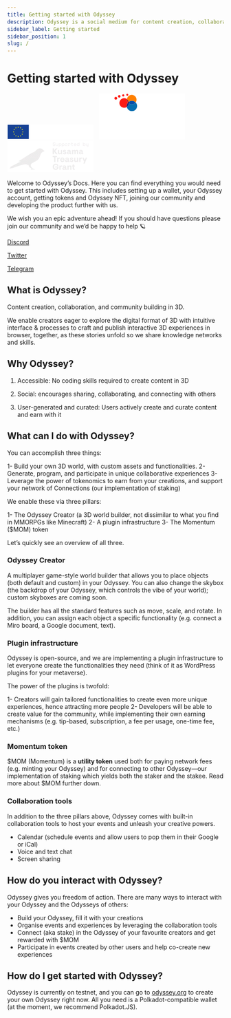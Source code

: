 ```yaml
---
title: Getting started with Odyssey
description: Odyssey is a social medium for content creation, collaboration, and community building in 3D.
sidebar_label: Getting started
sidebar_position: 1
slug: /
---
```

# Getting started with Odyssey

![EU ERFD logo](img/EU-ERFD-200.png)&emsp;![SNN logo](img/SNN-200.png)&emsp;![Kusama Treasury logo](img/kusama-treasury-200.png)

Welcome to Odyssey’s Docs. Here you can find everything you would need to get started with Odyssey. This includes setting up a wallet, your Odyssey account, getting tokens and Odyssey NFT, joining our community and developing the product further with us.

We wish you an epic adventure ahead! If you should have questions please join our community and we’d be happy to help 🪐

[Discord](https://discord.gg/6PH9nSu7UP)

[Twitter](https://twitter.com/odysseycreator)

[Telegram](https://t.me/odysseycreator)


## What is Odyssey?

Content creation, collaboration, and community building in 3D.

We enable creators eager to explore the digital format of 3D with intuitive interface & processes to craft and publish interactive 3D experiences in browser, together, as these stories unfold so we share knowledge networks and skills.


## Why Odyssey?

1. Accessible: No coding skills required to create content in 3D
 
2. Social: encourages sharing, collaborating, and 
connecting with others

3. User-generated and curated: Users actively create and curate content and earn with it

## What can I do with Odyssey?

You can accomplish three things:

1- Build your own 3D world, with custom assets and functionalities.
2- Generate, program, and participate in unique collaborative experiences
3- Leverage the power of tokenomics to earn from your creations, and support your network of Connections (our implementation of staking)

We enable these via three pillars:

1- The Odyssey Creator (a 3D world builder, not dissimilar to what you find in MMORPGs like Minecraft)
2- A plugin infrastructure
3- The Momentum ($MOM) token

Let’s quickly see an overview of all three.

### Odyssey Creator

A multiplayer game-style world builder that allows you to place objects (both default and custom) in your Odyssey. You can also change the skybox (the backdrop of your Odyssey, which controls the vibe of your world); custom skyboxes are coming soon.

The builder has all the standard features such as move, scale, and rotate. In addition, you can assign each object a specific functionality (e.g. connect a Miro board, a Google document, text).

### Plugin infrastructure

Odyssey is open-source, and we are implementing a plugin infrastructure to let everyone create the functionalities they need (think of it as WordPress plugins for your metaverse).

The power of the plugins is twofold:

1- Creators will gain tailored functionalities to create even more unique experiences, hence attracting more people
2- Developers will be able to create value for the community, while implementing their own earning mechanisms (e.g. tip-based, subscription, a fee per usage, one-time fee, etc.)

### Momentum token

$MOM (Momentum) is a **utility token** used both for paying network fees (e.g. minting your Odyssey) and for connecting to other Odyssey—our implementation of staking which yields both the staker and the stakee. Read more about $MOM further down.

### Collaboration tools

In addition to the three pillars above, Odyssey comes with built-in collaboration tools to host your events and unleash your creative powers.

- Calendar (schedule events and allow users to pop them in their Google or iCal)
- Voice and text chat
- Screen sharing

## How do you interact with Odyssey?

Odyssey gives you freedom of action. There are many ways to interact with your Odyssey and the Odysseys of others:

- Build your Odyssey, fill it with your creations
- Organise events and experiences by leveraging the collaboration tools
- Connect (aka stake) in the Odyssey of your favourite creators and get rewarded with $MOM
- Participate in events created by other users and help co-create new experiences

## How do I get started with Odyssey?

Odyssey is currently on testnet, and you can go to [odyssey.org](https://odyssey.org) to create your own Odyssey right now. All you need is a Polkadot-compatible wallet (at the moment, we recommend Polkadot.JS).